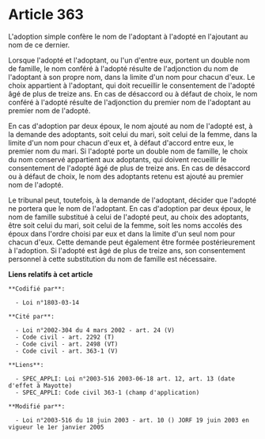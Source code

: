 # Article 363

L'adoption simple confère le nom de l'adoptant à l'adopté en l'ajoutant au nom de ce dernier.

Lorsque l'adopté et l'adoptant, ou l'un d'entre eux, portent un double nom de famille, le nom conféré à l'adopté résulte de
l'adjonction du nom de l'adoptant à son propre nom, dans la limite d'un nom pour chacun d'eux. Le choix appartient à
l'adoptant, qui doit recueillir le consentement de l'adopté âgé de plus de treize ans. En cas de désaccord ou à défaut de
choix, le nom conféré à l'adopté résulte de l'adjonction du premier nom de l'adoptant au premier nom de l'adopté.

En cas d'adoption par deux époux, le nom ajouté au nom de l'adopté est, à la demande des adoptants, soit celui du mari, soit
celui de la femme, dans la limite d'un nom pour chacun d'eux et, à défaut d'accord entre eux, le premier nom du mari. Si
l'adopté porte un double nom de famille, le choix du nom conservé appartient aux adoptants, qui doivent recueillir le
consentement de l'adopté âgé de plus de treize ans. En cas de désaccord ou à défaut de choix, le nom des adoptants retenu est
ajouté au premier nom de l'adopté.

Le tribunal peut, toutefois, à la demande de l'adoptant, décider que l'adopté ne portera que le nom de l'adoptant. En cas
d'adoption par deux époux, le nom de famille substitué à celui de l'adopté peut, au choix des adoptants, être soit celui du
mari, soit celui de la femme, soit les noms accolés des époux dans l'ordre choisi par eux et dans la limite d'un seul nom
pour chacun d'eux. Cette demande peut également être formée postérieurement à l'adoption. Si l'adopté est âgé de plus de
treize ans, son consentement personnel à cette substitution du nom de famille est nécessaire.

**Liens relatifs à cet article**

	**Codifié par**:

	  - Loi n°1803-03-14

	**Cité par**:

	  - Loi n°2002-304 du 4 mars 2002 - art. 24 (V)
	  - Code civil - art. 2292 (T)
	  - Code civil - art. 2498 (VT)
	  - Code civil - art. 363-1 (V)

	**Liens**:

	  - SPEC_APPLI: Loi n°2003-516 2003-06-18 art. 12, art. 13 (date d'effet à Mayotte)
	  - SPEC_APPLI: Code civil 363-1 (champ d'application)

	**Modifié par**:

	  - Loi n°2003-516 du 18 juin 2003 - art. 10 () JORF 19 juin 2003 en vigueur le 1er janvier 2005
